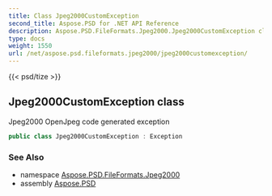 ```yaml
---
title: Class Jpeg2000CustomException
second_title: Aspose.PSD for .NET API Reference
description: Aspose.PSD.FileFormats.Jpeg2000.Jpeg2000CustomException class. Jpeg2000 OpenJpeg code generated exception
type: docs
weight: 1550
url: /net/aspose.psd.fileformats.jpeg2000/jpeg2000customexception/
---
```

{{< psd/tize >}}
## Jpeg2000CustomException class

Jpeg2000 OpenJpeg code generated exception

```csharp
public class Jpeg2000CustomException : Exception
```

### See Also

* namespace [Aspose.PSD.FileFormats.Jpeg2000](../../aspose.psd.fileformats.jpeg2000/)
* assembly [Aspose.PSD](../../)


